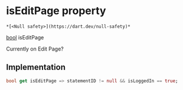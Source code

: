 


# isEditPage property




    *[<Null safety>](https://dart.dev/null-safety)*




[bool](https://api.flutter.dev/flutter/dart-core/bool-class.html) isEditPage
  




<p>Currently on Edit Page?</p>



## Implementation

```dart
bool get isEditPage => statementID != null && isLoggedIn == true;
```









